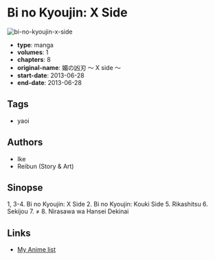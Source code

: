 # Bi no Kyoujin: X Side

![bi-no-kyoujin-x-side](https://cdn.myanimelist.net/images/manga/2/247958.jpg)

-   **type**: manga
-   **volumes**: 1
-   **chapters**: 8
-   **original-name**: 媚の凶刃 ～ X side ～
-   **start-date**: 2013-06-28
-   **end-date**: 2013-06-28

## Tags

-   yaoi

## Authors

-   Ike
-   Reibun (Story & Art)

## Sinopse

1, 3-4. Bi no Kyoujin: X Side 2. Bi no Kyoujin: Kouki Side 5. Rikashitsu 6. Sekijou 7. ≠ 8. Nirasawa wa Hansei Dekinai

## Links

-   [My Anime list](https://myanimelist.net/manga/98735/Bi_no_Kyoujin__X_Side)
